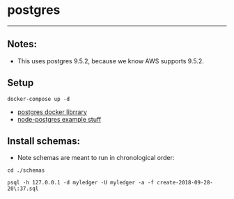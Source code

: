 # postgres
---

## Notes:
* This uses postgres 9.5.2, because we know AWS supports 9.5.2.


## Setup
`docker-compose up -d`

* [postgres docker librrary](https://hub.docker.com/_/postgres/)
* [node-postgres example stuff](https://node-postgres.com/)

## Install schemas:
* Note schemas are meant to run in chronological order:
```
cd ./schemas

psql -h 127.0.0.1 -d myledger -U myledger -a -f create-2018-09-28-20\:37.sql

```
